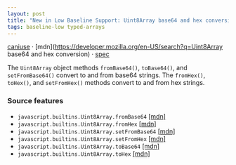 ```yaml
---
layout: post
title: "New in Low Baseline Support: Uint8Array base64 and hex conversion"
tags: baseline-low typed-arrays
---
```


[caniuse](https://caniuse.com/?search=uint8array-base64-hex) · [mdn](https://developer.mozilla.org/en-US/search?q=Uint8Array base64 and hex conversion) · [spec](https://tc39.es/proposal-arraybuffer-base64/spec/)

The `Uint8Array` object methods `fromBase64()`, `toBase64()`, and `setFromBase64()` convert to and from base64 strings. The `fromHex()`, `toHex()`, and `setFromHex()` methods convert to and from hex strings.

### Source features

- ``javascript.builtins.Uint8Array.fromBase64`` [[mdn]](https://developer.mozilla.org/en-US/search?q=javascript.builtins.Uint8Array.fromBase64)
- ``javascript.builtins.Uint8Array.fromHex`` [[mdn]](https://developer.mozilla.org/en-US/search?q=javascript.builtins.Uint8Array.fromHex)
- ``javascript.builtins.Uint8Array.setFromBase64`` [[mdn]](https://developer.mozilla.org/en-US/search?q=javascript.builtins.Uint8Array.setFromBase64)
- ``javascript.builtins.Uint8Array.setFromHex`` [[mdn]](https://developer.mozilla.org/en-US/search?q=javascript.builtins.Uint8Array.setFromHex)
- ``javascript.builtins.Uint8Array.toBase64`` [[mdn]](https://developer.mozilla.org/en-US/search?q=javascript.builtins.Uint8Array.toBase64)
- ``javascript.builtins.Uint8Array.toHex`` [[mdn]](https://developer.mozilla.org/en-US/search?q=javascript.builtins.Uint8Array.toHex)
